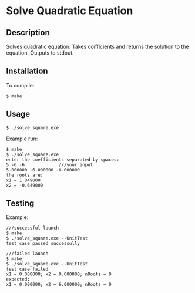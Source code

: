 # Solve Quadratic Equation
## Description
Solves quadratic equation. Takes coifficients and returns the solution to the equation. Outputs to stdout.

## Installation
To compile:
```
$ make
```
## Usage
```
$ ./solve_square.exe
```
Example run:
```
$ make
$ ./solve_square.exe
enter the coefficients separated by spaces:
5 -6 -6             ///your input
5.000000 -6.000000 -6.000000
the roots are:
x1 = 1.849000
x2 = -0.649000
```

## Testing

Example:

    ///successful launch
    $ make
    $ ./solve_square.exe --UnitTest
    test case passed successully

    ///failed launch
    $ make
    $ ./solve_square.exe --UnitTest
    test case failed
    x1 = 0.000000; x2 = 0.000000; nRoots = 0
    expected:
    x1 = 0.000000; x2 = 6.000000; nRoots = 0




